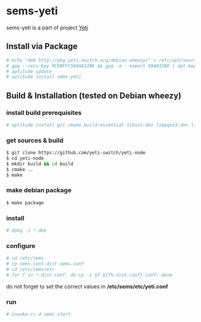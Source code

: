 # sems-yeti

sems-yeti is a part of project [Yeti]

## Install via Package
```sh
# echo "deb http://pkg.yeti-switch.org/debian wheezy/" > /etc/apt/sources.list.d/yeti.list
# gpg --recv-key 9CEBFFC569A832B6 && gpg -a --export 69A832B6 | apt-key add -
# aptitude update
# aptitude install sems-yeti
```

## Build & Installation (tested on Debian wheezy)

### install build prerequisites
```sh
# aptitude install git cmake build-essential libssl-dev libpqxx3-dev libxml2-dev libspandsp-dev libsamplerate-dev libcurl3-dev libhiredis-dev librtmp-dev libzrtpcpp-dev libev-dev python-dev libspeex-dev libgsm1-dev
```

### get sources & build
```sh
$ git clone https://github.com/yeti-switch/yeti-node
$ cd yeti-node
$ mkdir build && cd build
$ cmake ..
$ make
```

### make debian package
```sh
$ make package
```

### install
```sh
# dpkg -i *.deb
```

### configure
```sh
# cd /etc/sems
# cp sems.conf.dist sems.conf
# cd /etc/sems/etc
# for f in *.dist.conf; do cp -v $f ${f%.dist.conf}.conf; done
```
do not forget to set the correct values in **/etc/sems/etc/yeti.conf**

### run
```sh
# invoke-rc.d sems start
```
[Yeti]:http://yeti-switch.org/
